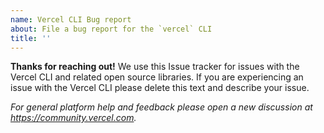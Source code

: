 ```yaml
---
name: Vercel CLI Bug report
about: File a bug report for the `vercel` CLI
title: ''
---
```


**Thanks for reaching out!** We use this Issue tracker for issues with the Vercel CLI and related open source libraries. If you are experiencing an issue with the Vercel CLI please delete this text and describe your issue.

_For general platform help and feedback please open a new discussion at https://community.vercel.com._
